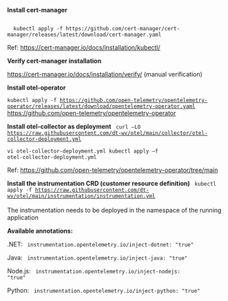 **Install cert-manager**

<code>
  kubectl apply -f https://github.com/cert-manager/cert-manager/releases/latest/download/cert-manager.yaml 
</code>

Ref: https://cert-manager.io/docs/installation/kubectl/

**Verify cert-manager installation**

https://cert-manager.io/docs/installation/verify/ (manual verification)

**Install otel-operator**

<code>kubectl apply -f https://github.com/open-telemetry/opentelemetry-operator/releases/latest/download/opentelemetry-operator.yaml </code>
https://github.com/open-telemetry/opentelemetry-operator

**Install otel-collector as deployment**
<code> 
  curl –LO https://raw.githubusercontent.com/dt-wv/otel/main/collector/otel-collector-deployment.yml	
  vi otel-collector-deployment.yml
  kubectl apply –f otel-collector-deployment.yml  </code>
 
Ref: https://github.com/open-telemetry/opentelemetry-operator/tree/main 

**Install the instrumentation CRD (customer resource definition)**
<code> 
  kubectl apply -f https://raw.githubusercontent.com/dt-wv/otel/main/instrumentation/instrumentation.yml
</code>  
The instrumentation needs to be deployed in the namespace of the running application

**Available annotations:**

.NET: <code> instrumentation.opentelemetry.io/inject-dotnet: "true" </code>

Java: <code> instrumentation.opentelemetry.io/inject-java: "true" </code>

Node.js: <code> instrumentation.opentelemetry.io/inject-nodejs: "true" </code>

Python: <code> instrumentation.opentelemetry.io/inject-python: "true" </code>
